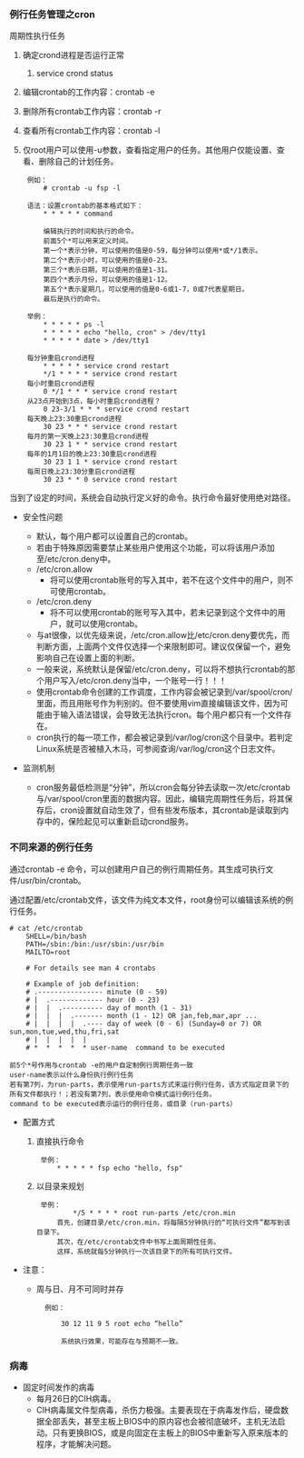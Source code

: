 ### 例行任务管理之cron ###
周期性执行任务

1. 确定crond进程是否运行正常
	1. service crond status
2. 编辑crontab的工作内容：crontab -e
3. 删除所有crontab工作内容：crontab -r
4. 查看所有crontab工作内容：crontab -l
5. 仅root用户可以使用-u参数，查看指定用户的任务。其他用户仅能设置、查看、删除自己的计划任务。

		例如：
			# crontab -u fsp -l
			
		语法：设置crontab的基本格式如下：
			* * * * * command

			编辑执行的时间和执行的命令。
			前面5个*可以用来定义时间。
			第一个*表示分钟，可以使用的值是0-59，每分钟可以使用*或*/1表示。
			第二个*表示小时，可以使用的值是0-23。
			第三个*表示日期，可以使用的值是1-31。
			第四个*表示月份，可以使用的值是1-12。
			第五个*表示星期几，可以使用的值是0-6或1-7，0或7代表星期日。
			最后是执行的命令。

		举例：
			* * * * * ps -l
			* * * * * echo "hello, cron" > /dev/tty1
			* * * * * date > /dev/tty1

		每分钟重启crond进程
			* * * * * service crond restart
			*/1 * * * * service crond restart
		每小时重启crond进程
			0 */1 * * * service crond restart
		从23点开始到3点，每小时重启crond进程？
			0 23-3/1 * * * service crond restart
		每天晚上23:30重启crond进程
			30 23 * * * service crond restart
		每月的第一天晚上23:30重启crond进程
			30 23 1 * * service crond restart
		每年的1月1日的晚上23:30重启crond进程
			30 23 1 1 * service crond restart
		每周日晚上23:30分重启crond进程
			30 23 * * 0 service crond restart


当到了设定的时间，系统会自动执行定义好的命令。执行命令最好使用绝对路径。

- 安全性问题
	- 默认，每个用户都可以设置自己的crontab。
	- 若由于特殊原因需要禁止某些用户使用这个功能，可以将该用户添加至/etc/cron.deny中。
	- /etc/cron.allow
		- 将可以使用crontab账号的写入其中，若不在这个文件中的用户，则不可使用crontab。
	- /etc/cron.deny
		- 将不可以使用crontab的账号写入其中，若未记录到这个文件中的用户，就可以使用crontab。
	- 与at很像，以优先级来说，/etc/cron.allow比/etc/cron.deny要优先，而判断方面，上面两个文件仅选择一个来限制即可。建议仅保留一个，避免影响自己在设置上面的判断。
	- 一般来说，系统默认是保留/etc/cron.deny，可以将不想执行crontab的那个用户写入/etc/cron.deny当中，一个账号一行！！！
	- 使用crontab命令创建的工作调度，工作内容会被记录到/var/spool/cron/里面，而且用账号作为判别的。但不要使用vim直接编辑该文件，因为可能由于输入语法错误，会导致无法执行cron。每个用户都只有一个文件存在。
	- cron执行的每一项工作，都会被记录到/var/log/cron这个目录中。若判定Linux系统是否被植入木马，可参阅查询/var/log/cron这个日志文件。

- 监测机制
	- cron服务最低检测是“分钟”，所以cron会每分钟去读取一次/etc/crontab与/var/spool/cron里面的数据内容。因此，编辑完周期性任务后，将其保存后，cron设置就自动生效了，但有些发布版本，其crontab是读取到内存中的，保险起见可以重新启动crond服务。
### 不同来源的例行任务 ###
通过crontab -e 命令，可以创建用户自己的例行周期任务。其生成可执行文件/usr/bin/crontab。

通过配置/etc/crontab文件，该文件为纯文本文件，root身份可以编辑该系统的例行任务。

	# cat /etc/crontab
		SHELL=/bin/bash
		PATH=/sbin:/bin:/usr/sbin:/usr/bin
		MAILTO=root
		
		# For details see man 4 crontabs
		
		# Example of job definition:
		# .---------------- minute (0 - 59)
		# |  .------------- hour (0 - 23)
		# |  |  .---------- day of month (1 - 31)
		# |  |  |  .------- month (1 - 12) OR jan,feb,mar,apr ...
		# |  |  |  |  .---- day of week (0 - 6) (Sunday=0 or 7) OR sun,mon,tue,wed,thu,fri,sat
		# |  |  |  |  |
		# *  *  *  *  * user-name  command to be executed

	前5个*号作用与crontab -e的用户自定制例行周期任务一致
	user-name表示以什么身份执行例行任务
	若有第7列，为run-parts，表示使用run-parts方式来运行例行任务，该方式指定目录下的所有文件都执行！；若没有第7列，表示使用命令模式运行例行任务。
	command to be executed表示运行的例行任务，或目录（run-parts）

- 配置方式
	1. 直接执行命令

			举例：
				* * * * * fsp echo "hello, fsp"
	2. 以目录来规划

			举例：
					*/5 * * * * root run-parts /etc/cron.min
				首先，创建目录/etc/cron.min，将每隔5分钟执行的“可执行文件”都写到该目录下。
				其次，在/etc/crontab文件中书写上面周期性任务。
				这样，系统就每5分钟执行一次该目录下的所有可执行文件。

- 注意：
	- 周与日、月不可同时并存

			例如：
	
				30 12 11 9 5 root echo “hello”
			
				系统执行效果，可能存在与预期不一致。

### 病毒 ###
- 固定时间发作的病毒
	- 每月26日的CIH病毒。
	- CIH病毒属文件型病毒，杀伤力极强。主要表现在于病毒发作后，硬盘数据全部丢失，甚至主板上BIOS中的原内容也会被彻底破坏，主机无法启动。只有更换BIOS，或是向固定在主板上的BIOS中重新写入原来版本的程序，才能解决问题。